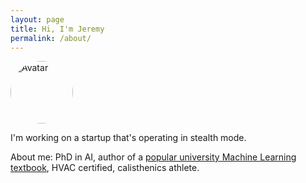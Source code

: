 ```yaml
---
layout: page
title: Hi, I'm Jeremy
permalink: /about/
---
```


<img src="https://github.com/neonwatty/neonwatty.github.io/blob/main/images/neonwatty.jpeg?raw=true" alt="Avatar" style="width:100px; height:100px; border-radius:50%;">

I'm working on a startup that's operating in stealth mode.

About me: PhD in AI, author of a [popular university Machine Learning textbook](https://www.mlrefined.com/), HVAC certified, calisthenics athlete.
